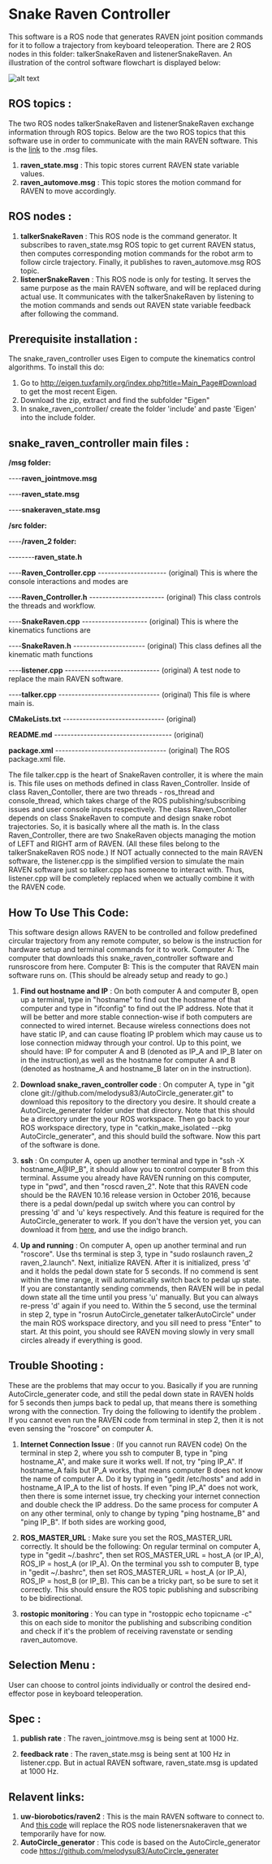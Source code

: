 # Snake Raven Controller

This software is a ROS node that generates RAVEN joint position commands for it to follow a trajectory from keyboard teleoperation. There are 2 ROS nodes in this folder: talkerSnakeRaven and listenerSnakeRaven. An illustration of the control software flowchart is displayed below:

![alt text](https://github.com/Andrew-Raz-ACRV/snake_raven_controller/blob/master/ControlDiagram.PNG)

## ROS topics :
The two ROS nodes talkerSnakeRaven and listenerSnakeRaven exchange information through ROS topics. Below are the two ROS topics that this software use in order to communicate with the main RAVEN software. This is the [link](https://github.com/melodysu83/AutoCircle_generater/tree/master/msg) to the .msg files.

1. **raven_state.msg** : This topic stores current RAVEN state variable values. 
2. **raven_automove.msg** : This topic stores the motion command for RAVEN to move accordingly.


## ROS nodes :
1. **talkerSnakeRaven** : This ROS node is the command generator. It subscribes to raven_state.msg ROS topic to get current RAVEN status, then computes corresponding motion commands for the robot arm to follow circle trajectory. Finally, it publishes to raven_automove.msg ROS topic.
2. **listenerSnakeRaven** : This ROS node is only for testing. It serves the same purpose as the main RAVEN software, and will be replaced during actual use. It communicates with the talkerSnakeRaven by listening to the motion commands and sends out RAVEN state variable feedback after following the command.

## Prerequisite installation :
The snake_raven_controller uses Eigen to compute the kinematics control algorithms. To install this do:
1. Go to http://eigen.tuxfamily.org/index.php?title=Main_Page#Download to get the most recent Eigen. 
2. Download the zip, extract and find the subfolder "Eigen" 
3. In snake_raven_controller/ create the folder 'include' and paste 'Eigen' into the include folder.

## snake_raven_controller main files : 

**/msg folder:**

----**raven_jointmove.msg**

----**raven_state.msg**

----**snakeraven_state.msg**
    
**/src folder:**

----**/raven_2 folder:**

--------**raven_state.h**

----**Raven_Controller.cpp** --------------------- (original) This is where the console interactions and modes are
 
----**Raven_Controller.h** ----------------------- (original) This class controls the threads and workflow.

----**SnakeRaven.cpp** -------------------- (original) This is where the kinematics functions are

----**SnakeRaven.h** ---------------------- (original) This class defines all the kinematic math functions

----**listener.cpp** ----------------------------- (original) A test node to replace the main RAVEN software.

----**talker.cpp** ------------------------------- (original) This file is where main is.

**CMakeLists.txt** ------------------------------- (original)

**README.md** ------------------------------------ (original)

**package.xml** ---------------------------------- (original) The ROS package.xml file.

The file talker.cpp is the heart of SnakeRaven controller, it is where the main is. This file uses on methods defined in class Raven_Controller. Inside of class Raven_Contoller, there are two threads - ros_thread and console_thread, which takes charge of the ROS publishing/subscribing issues and user console inputs respectively. The class Raven_Contoller depends on class SnakeRaven to compute and design snake robot trajectories. So, it is basically where all the math is. In the class Raven_Controller, there are two SnakeRaven objects managing the motion of LEFT and RIGHT arm of RAVEN. (All these files belong to the talkerSnakeRaven ROS node.)
If NOT actually connected to the main RAVEN software, the listener.cpp is the simplified version to simulate the main RAVEN software just so talker.cpp has someone to interact with. Thus, listener.cpp will be completely replaced when we actually combine it with the RAVEN code.


## How To Use This Code: 
This software design allows RAVEN to be controlled and follow predefined circular trajectory from any remote computer, so below is the instruction for hardware setup and terminal commands for it to work.
Computer A: The computer that downloads this snake_raven_controller software and runsroscore from here.
Computer B: This is the computer that RAVEN main software runs on. (This should be already setup and ready to go.)

1. **Find out hostname and IP** : On both computer A and computer B, open up a terminal, type in "hostname" to find out the hostname of that computer and type in "ifconfig" to find out the IP address. Note that it will be better and more stable connection-wise if both computers are connected to wired internet. Because wireless connections does not have static IP, and can cause floating IP problem which may cause us to lose connection midway through your control.
Up to this point, we should have: IP for computer A and B (denoted as IP_A and IP_B later on in the instruction),as well as the hostname for computer A and B  (denoted as hostname_A and hostname_B later on in the instruction).

2. **Download snake_raven_controller code** : On computer A, type in "git clone git://github.com/melodysu83/AutoCircle_generater.git" to download this repository to the directory you desire. It should create a AutoCircle_generater folder under that directory. Note that this should be a directory under the your ROS workspace. Then go back to your ROS workspace directory, type in "catkin_make_isolated --pkg AutoCircle_generater", and this should build the software. Now this part of the software is done.

3. **ssh** : On computer A, open up another terminal and type in "ssh -X hostname_A@IP_B", it should allow you to control computer B from this terminal. Assume you already have RAVEN running on this computer, type in "pwd", and then "roscd raven_2". Note that this RAVEN code should be the RAVEN 10.16 release version in October 2016, because there is a pedal down/pedal up switch where you can control by pressing 'd' and 'u' keys respectively. And this feature is required for the AutoCircle_generater to work. If you don't have the version yet, you can download it from [here](https://github.com/melodysu83/raven_2), and use the indigo branch.

4. **Up and running** : On computer A, open up another terminal and run "roscore". Use ths terminal is step 3, type in "sudo roslaunch raven_2 raven_2.launch". Next, initialize RAVEN. After it is initialized, press 'd' and it holds the pedal down state for 5 seconds. If no commend is sent within the time range, it will automatically switch back to pedal up state. If you are constantantly sending commends, then RAVEN will be in pedal down state all the time until you press 'u' manually. But you can always re-press 'd' again if you need to. Within the 5 second, use the terminal in step 2, type in "rosrun AutoCircle_genetater talkerAutoCircle" under the main ROS workspace directory, and you sill need to press "Enter" to start. At this point, you should see RAVEN moving slowly in very small circles already if everything is good. 


## Trouble Shooting : 
These are the problems that may occur to you. Basically if you are running AutoCircle_generater code, and still the pedal down state in RAVEN holds for 5 seconds then jumps back to pedal up, that means there is something wrong with the connection. Try doing the following to identify the problem . If you cannot even run the RAVEN code from terminal in step 2, then it is not even sensing the "roscore" on computer A.

1. **Internet Connection Issue** : (If you cannot run RAVEN code) On the terminal in step 2, where you ssh to computer B, type in "ping hostname_A", and make sure it works well. If not, try "ping IP_A". If hostname_A fails but IP_A works, that means computer B does not know the name of computer A. Do it by typing in "gedit /etc/hosts" and add in hostname_A IP_A to the list of hosts. If even "ping IP_A" does not work, then there is some internet issue, try checking your internet connection and double check the IP address. Do the same process for computer A on any other terminal, only to change by typing "ping hostname_B" and "ping IP_B". If both sides are working good, 

2. **ROS_MASTER_URL** : Make sure you set the ROS_MASTER_URL correctly. It should be the following: On regular terminal on computer A, type in "gedit ~/.bashrc", then set ROS_MASTER_URL = host_A (or IP_A), ROS_IP = host_A (or IP_A). On the terminal you ssh to computer B, type in "gedit ~/.bashrc", then set ROS_MASTER_URL = host_A (or IP_A), ROS_IP = host_B (or IP_B). This can be a tricky part, so be sure to set it correctly. This should ensure the ROS topic publishing and subscribing to be bidirectional.

3. **rostopic monitoring** : You can type in "rostoppic echo topicname -c" this on each side to monitor the publishing and subscribing condition and check if it's the problem of receiving ravenstate or sending raven_automove.


## Selection Menu : 
User can choose to control joints individually or control the desired end-effector pose in keyboard teleoperation.


## Spec : 

1. **publish rate** : The raven_jointmove.msg is being sent at 1000 Hz.

2. **feedback rate** : The raven_state.msg is being sent at 100 Hz in listener.cpp. But in actual RAVEN software, raven_state.msg is updated at 1000 Hz.


## Relavent links:
1. **uw-biorobotics/raven2** : This is the main RAVEN software to connect to. And [this code](https://github.com/uw-biorobotics/raven2) will replace the ROS node listenersnakeraven that we temporarily have for now.
2. **AutoCircle_generator** : This code is based on the AutoCircle_generator code https://github.com/melodysu83/AutoCircle_generater
